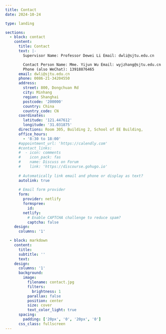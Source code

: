 ```yaml
---
title: Contact
date: 2024-10-24

type: landing

sections:
  - block: contact
    content:
      title: Contact
      text: |-
        Supervisor Name: Professor Dewei Li Email: dwli@sjtu.edu.cn 

        Contact Person Name: Mme. Yijun Wu Email: wyjzhang@sjtu.edu.cn 
        Phone (also WeChat): 13918876465
      email: dwli@sjtu.edu.cn 
      phone: 0086-21-34204550
      address:
        street: 800, Dongchuan Rd
        city: Minhang
        region: Shanghai
        postcode: '200000'
        country: China
        country_code: CN
      coordinates:
        latitude: '121.447612'
        longitude: '31.031875'
      directions: Room 305, Building 2, School of EE Building,
      office_hours:
        - '8:30 to 18:00'
      #appointment_url: 'https://calendly.com'
      #contact_links:
      #  - icon: comments
      #    icon_pack: fas
      #    name: Discuss on Forum
      #    link: 'https://discourse.gohugo.io'
    
      # Automatically link email and phone or display as text?
      autolink: true
    
      # Email form provider
      form:
        provider: netlify
        formspree:
          id:
        netlify:
          # Enable CAPTCHA challenge to reduce spam?
          captcha: false
    design:
      columns: '1'

  - block: markdown
    content:
      title:
      subtitle: ''
      text:
    design:
      columns: '1'
      background:
        image: 
          filename: contact.jpg
          filters:
            brightness: 1
          parallax: false
          position: center
          size: cover
          text_color_light: true
      spacing:
        padding: ['20px', '0', '20px', '0']
      css_class: fullscreen
---
```

